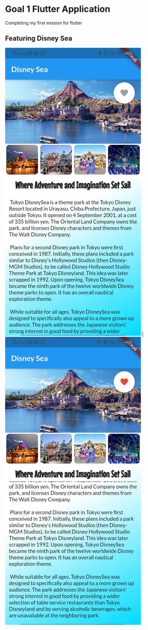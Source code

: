 # Goal 1 Flutter Application

Completing my first mission for flutter

## Featuring Disney Sea

![AppImage](https://github.com/RayTjan/SchoolTasks/blob/master/readmeImages/flutterDisneySea.jpg ) | ![AppImage](https://github.com/RayTjan/SchoolTasks/blob/master/readmeImages/flutterDisneySea2.jpg )

